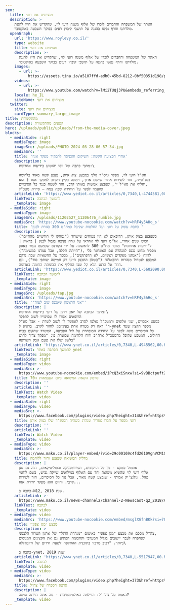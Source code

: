```yaml
---
seo:
  title: מנציחים את רועי
  description: >
    האתר של המשפחה והחברים לזכרו של אלוף משנה רועי לוי, שהקדיש את חייו להגנת
    מולדתנו וחרף נפשו בהגנה על תושבי קיבוץ רעים בבוקר השבעה באוקטובר.
  openGraph:
    url: 'https://www.roylevy.co.il/'
    type: website
    title: מנציחים את רועי
    description: >-
      האתר של המשפחה והחברים לזכרו של אלוף משנה רועי לוי, שהקדיש את חייו להגנת
      מולדתנו וחרף נפשו בהגנה על תושבי קיבוץ רעים בבוקר השבעה באוקטובר.
    images:
      - url: >-
          https://assets.tina.io/a5107ffd-adb0-45bd-8212-0bf50351d198/public/uploads/home-cover.jpeg
    videos:
      - url: >-
          https://www.youtube.com/watch?v=lMi2TUQj3PU&embeds_referring_euri=https%3A%2F%2Fwww.roylevy.co.il%2F
    locale: he_IL
    siteName: מנציחים את רועי
  twitter:
    site: מנציחים את רועי
    cardType: summary_large_image
title: מהתקשורת
description: קטעים מהתקשורת
hero: /uploads/public/uploads/from-the-media-cover.jpeg
blocks:
  - mediaSide: right
    mediaType: image
    imageSrc: /uploads/PHOTO-2024-03-28-06-57-34.jpg
    mediaSrc: ''
    title: 'אחרי הפציעה הקשה: השיקום והכניסה לתפקיד מפקד אגוז'
    description: >
      מתוך כתבה של יוסי יהושוע בידיעות אחרונות:\

      סא"ל רועי לוי, מפקד גדס"ר גולני במבצע צוק איתן, נפצע קשה מאוד בלחימה
      בסג'עייה, חזר לשירות אחרי שיקום ארוך, וימונה בקיץ הקרוב למפקד אגוז † הוא
      יחליף את סא"ל י', שנפצע אנושות באותו קרב, חזר לשטח כנגד כל הסיכויים,
      ומועמד לפקד על היחידה שבה צמח — סיירת מטכ"ל
    articleLink: 'https://www.yediot.co.il/articles/0,7340,L-4744581,00.html'
    linkText: להמשך הכתבה
    _template: image
  - mediaSide: right
    mediaType: image
    imageSrc: /uploads/11202527_11206476_rumble.jpg
    mediaSrc: 'https://www.youtube-nocookie.com/watch?v=hRF4y5AHo_s'
    title: 'כתבת עומק על רועי ועל החלטות שקיבל כמח"ט 300 בגזרת לבנון '
    description: >
      כשנפצע בצוק איתן, הרופאים לא היו בטוחים שישרוד ("נמחקו לי חודשיים מהחיים")
      | חמש שנים אחרי, אל"מ רועי לוי אחראי על גזרה נפיצה בגבול לבנון | בראיון
      ל"ידיעות אחרונות" מדבר מח"ט 300 לראשונה על ירי הקורנט שכמעט נגמר באסון
      ("הייתה תקלה, אבל עמדנו במשימה"), מסביר מדוע נכנס למנהרה עם האוגדונר בלי
      לדווח ("אנחנו מפקדים רציניים, לא הרפתקנים"), מספר על החשאיות שבה נרקם
      המבצע לנטרול מנהרות חיזבאללה ("בשלב התכנון היינו רק חמישה שותפי סוד"), וגם
      חוזר אל הרגע הלא קל שבו החליף את הכומתה החומה באדומה.
    articleLink: 'https://www.yediot.co.il/articles/0,7340,L-5602090,00.html'
    linkText: להמשך הכתבה
    _template: image
  - mediaSide: right
    mediaType: image
    imageSrc: /uploads/tap.jpg
    mediaSrc: 'https://www.youtube-nocookie.com/watch?v=hRF4y5AHo_s'
    title: '"אני הראשון שאכנס שוב לעזה"'
    description: |
      מתוך הכתבה של יואב זיתון על רועי בידיעות אחרונות:\
      הרופאים אמרו לו שסיכוייו לשוב לתפקד
      כמעט אפסיים, שני אלופים ורמטכ"ל נאלצו לסרב לאפשר לו לשוב לשרת - אבל סא"ל
      ר' ראה רק מטרה אחת בעיניים: לחזור לקרב. בראיון ל-ynet מספר הקצין שנגד
      כל הסיכויים מונה לפקד על היחידה המובחרת על ליל הפציעה, המשרד שהקים בבית
      החולים, המטבע שקיבל מרמטכ"ל ארה"ב ורוח הלחימה שבוערת בו: "מפקד צריך לחוש
      בלשון שלו את טעם אבק השריפה"
    articleLink: 'https://www.ynet.co.il/articles/0,7340,L-4945562,00.html'
    linkText: להמשך הכתבה באתר ynet
    _template: image
  - mediaSide: right
    mediaType: video
    mediaSrc: >-
      https://www.youtube-nocookie.com/embed/iPcQ3xiSnxw?si=9vBBctpuft2aZeJc&amp;start=35
    title: סרטון השאת המשואה ביום העצמאות ה70
    description: ''
    articleLink: ''
    linkText: Watch Video
    _template: video
  - mediaSide: right
    mediaType: video
    mediaSrc: >-
      https://www.facebook.com/plugins/video.php?height=314&href=https%3A%2F%2Fwww.facebook.com%2F289967371373036%2Fvideos%2F587886274914476%2F&show_text=false&width=560&t=82
    title: רועי מספר על חברו צפריר שנהרג כשהיה הסמג"ד שלו בצוק איתן
    description: ''
    articleLink: ''
    linkText: Watch Video
    _template: video
  - mediaType: video
    mediaSrc: >-
      https://www.mako.co.il/player-embed/?vid=29c00169c4fd2610VgnVCM100000290c10acRCRD&cid=512beeb309282610VgnVCM100000290c10acRCRD&galleryCid=e0e00169c4fd2610VgnVCM100000290c10acRCRD
    title: מדליק המשואה שנפצע וחזר ללוחמה
    description: |
      אתמול בטקס - בין כל הרקדנים, הפירוטכניקה והפוליטיקאים, היה גם סגן
      אלוף רועי לוי שהשיא משואה יחד עם האלוף במילואים שייקה גביש, בשם לוחמי
      צהל. גולנצ'יק אמיתי - שנפצע קשה מאוד, אבל נגד כל הסיכויים, חזר לשירות
      קרבי. והיום הוא מפקד יחידת אגוז...

      כתבה ב-N12, שנת 2018.
    articleLink: >-
      https://www.mako.co.il/news-channel2/Channel-2-Newscast-q2_2018/Article-e0e00169c4fd261004.htm
    linkText: לכתבה
    _template: video
  - mediaType: video
    mediaSrc: 'https://www.youtube-nocookie.com/embed/msglXGfnBKk?si=78-6fA2B_AeIjwvS'
    title: מבצע ״מגן צפוני״
    description: >
      צה"ל מסכם את מבצע "מגן צפוני" באיטום "מנהרת הדגל" של ארגון הטרור הלבנוני,
      שנחפרה לעבר יישובים בגליל המערבי ותחכומה הפתיע גם את הקצינים המנוסים
      ביותר. "רכיב מרכזי בתוכנית ההתקפה לשעת חירום של חיזבאללה\

      כתבה ב-ynet, שנת 2019
    articleLink: 'https://www.ynet.co.il/articles/0,7340,L-5517947,00.html'
    linkText: לכתבה
    _template: video
  - mediaType: video
    mediaSrc: >-
      https://www.facebook.com/plugins/video.php?height=373&href=https%3A%2F%2Fwww.facebook.com%2Fosnat.nameri%2Fvideos%2F839543856056882%2F&show_text=false&width=560&t=0
    title: סרטון הסברה של צה״ל
    description: |
      האמת על צה''ל: הדילמה האולטימטיבית - מה אתה הייתה עושה?
    _template: video
---
```


